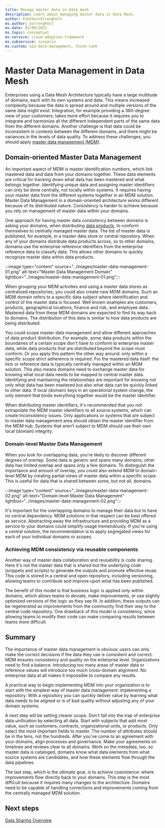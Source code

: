 ```yaml
---
title: Manage master data in data mesh
description: Learn about managing master data in Data Mesh.
author: PietheinStrengholt
ms.author: pstrengholt
ms.date: 02/09/2022
ms.topic: conceptual
ms.service: cloud-adoption-framework
ms.subservice: scenario
ms.custom: e2e-data-management, think-tank
---
```


# Master Data Management in Data Mesh

Enterprises using a Data Mesh Architecture typically have a large multitude of domains, each with its own systems and data. This means increased complexity because the data is spread around and multiple versions of the same data might exist. Integration, for example providing a 360-degree view of your customers, takes more effort because it requires you to integrate and harmonize all the different independent parts of the same data from the different domains. Another challenge is that data could be inconsistent in contexts between the different domains, and there might be variances in the levels of data quality. To address these challenges, you should apply [master data management (MDM)](../govern-master-data.md).

## Domain-oriented Master Data Management

An important aspect of MDM is master identification numbers, which link mastered data and data from your domains together. These data elements are critical for tracking down what data has been mastered and what belongs together. Identifying unique data and assigning master identifiers can only be done centrally, not locally within systems. It requires having your master data from the different systems together in an MDM solution. Master Data Management in a domain-oriented architecture works different because of its distributed nature. Consistency is harder to achieve because you rely on management of master data within your domains.

One approach for having master data consistency between domains is asking your domains, when distributing [data products](./data-landing-zone-data-products.md), to conform themselves to centrally managed master data. The list of master data is published, for example, in a master data store or central repository. When any of your domains distribute data products across, so to other domains, domains use the enterprise reference identifiers from the enterprise reference data to classify data. This allows other domains to quickly recognize master data within data products.

:::image type="content" source="../images/master-data-management-01.png" alt-text="Master Data Management Domain" lightbox="../images/master-data-management-01.png":::

When grouping your MDM activities and using a master data stores as centralized repositories, you could also create new MDM domains. Such an MDM domain refers to a specific data subject where identification and control of the master data is focused. Well known examples are customers, products, geographical locations, finance and risk, and employee data. Mastered data from these MDM domains are expected to find its way back to domains. The distribution of this data is similar to how data products are being distributed.

You could scope master data management and allow different approaches of data product distribution. For example, some data products within the boundaries of a certain scope don't have to conform to enterprise master data, while data products that are distributed beyond the scope must conform. Or you apply this pattern the other way around: only within a specific scope strict adherence is required. For the mastered data itself: the lists or reference data is typically centrally managed within an MDM solution. This also means domains need to exchange master data for knowing what local data needs to be mapped to central master data. Identifying and maintaining the relationships are important for knowing not only what data has been mastered but also what data can be quickly linked to other data. If local (domain) keys in an operational system change, the only element that binds everything together would be the master identifier.

When distributing master identifiers, it's recommended that you not extrapolate the MDM master identifiers to all source systems, which can create inconsistency issues. Only applications or systems that are subject to master data management area should obtain the master identifier from the MDM hub. Systems that aren't subject to MDM should use their own local (domain) integrity.

### Domain-level Master Data Management

When you look for overlapping data, you're likely to discover different degrees of overlap. Some data is generic and spans many domains; other data has limited overlap and spans only a few domains. To distinguish the importance and amount of overlap, you could also extend MDM to domain-level MDM by creating partial views of master data within a specific scope. This is useful for data that is shared between some, but not all, domains.

:::image type="content" source="../images/master-data-management-02.png" alt-text="Domain-level Master Data Management" lightbox="../images/master-data-management-02.png":::

It's important for the overlapping domains to manage their data but to have no central dependency. MDM solutions in that respect can be best offered as service. Abstracting away the infrastructure and providing MDM as a service to your domains could simplify usage tremendously. If you're using a central solution, the recommendation is to apply segregated views for each of your individual domains or scopes.

### Achieving MDM consistency via reusable components

Another way of master data collaboration and reusability is code sharing. Here it's not the master data that is shared but the underlying code (snippets and scripts) to generate the outputs and promote effective reuse. This code is stored in a central and open repository, including versioning, allowing teams to contribute and improve upon what has been published.

The benefit of this model is that business logic is applied only within domains, which allows teams to deviate, make improvements, or use slightly optimized versions of the logic as they see fit. In addition, these outputs can be regenerated as improvements from the community find their way to the central code repository. One drawback of this model is consistency, since allowing teams to modify their code can make
comparing results between teams more difficult.

## Summary

The importance of master data management is obvious: users can only make the correct decisions if the data they use is consistent and correct. MDM ensures consistency and quality on the enterprise level. Organizations need to find a balance. Introducing too many areas of master data or reference values will introduce too much cross-domain alignment. No enterprise data at all makes it impossible to compare any results.

A practical way to begin implementing MDM into your organization is to start with the simplest way of master data management: implementing a repository. With a repository you can quickly deliver value by learning what data needs to be aligned or is of bad quality without adjusting any of your domain systems.

A next step will be setting clearer scope. Don't fall into the trap of enterprise data unification by selecting all data. Start with subjects that add most value, such as customers, contracts, organizational units, or products. Only select the most important fields to master. The number of attributes should be in the tens, not the hundreds. After you've come to an agreement with your domains, align processes and governance. Make your agreements on timelines and reviews clear to all domains. Work on the metadata, too, so master data is cataloged, domains know what data elements from what source systems are candidates, and how these elements flow through the data pipelines.

The last step, which is the ultimate goal, is to achieve coexistence: where improvements flow directly back to your domains. This step is the most difficult because it requires many changes to the architecture. Domains need to be capable of handling corrections and improvements coming from the centrally managed MDM solution.

## Next steps

[Data Sharing Overview](data-sharing-overview.md)
